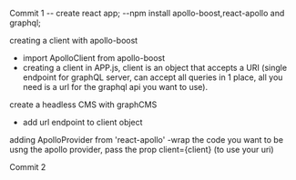 Commit 1
-- create react app;
--npm install apollo-boost,react-apollo and graphql;

creating a client with apollo-boost
- import ApolloClient from apollo-boost
- creating a client in APP.js, client is an object that accepts a URI (single endpoint for graphQL server, can accept all queries in 1 place, all you need is a url for the graphql api you want to use).

create a headless CMS with graphCMS
- add url endpoint to client object

adding ApolloProvider from 'react-apollo'
-wrap the code you want to be usng the apollo provider, pass the prop client={client} (to use your uri)

Commit 2


